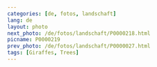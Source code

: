 ```yaml
---
categories: [de, fotos, landschaft]
lang: de
layout: photo
next_photo: /de/fotos/landschaft/P0000218.html
picname: P0000219
prev_photo: /de/fotos/landschaft/P0000027.html
tags: [Giraffes, Trees]
---
```

